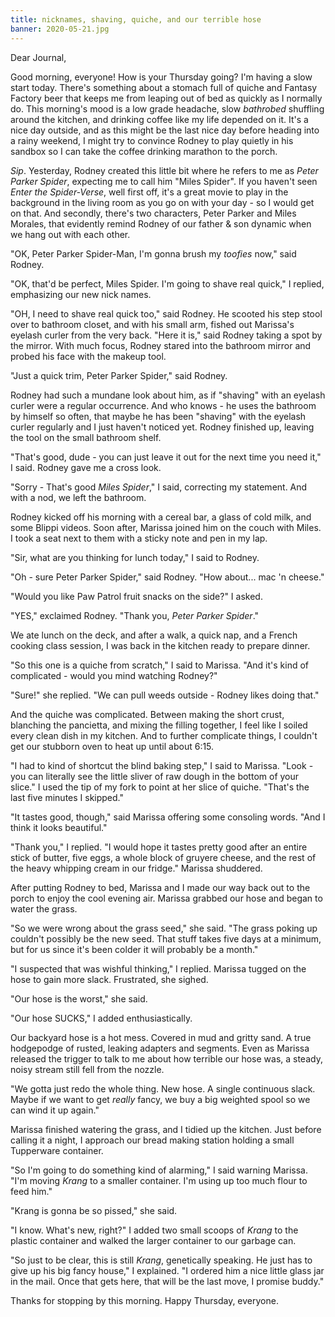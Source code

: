 ```yaml
---
title: nicknames, shaving, quiche, and our terrible hose
banner: 2020-05-21.jpg
---
```


Dear Journal,

Good morning, everyone!  How is your Thursday going?  I'm having a
slow start today.  There's something about a stomach full of quiche
and Fantasy Factory beer that keeps me from leaping out of bed as
quickly as I normally do.  This morning's mood is a low grade
headache, slow _bathrobed_ shuffling around the kitchen, and drinking
coffee like my life depended on it.  It's a nice day outside, and as
this might be the last nice day before heading into a rainy weekend, I
might try to convince Rodney to play quietly in his sandbox so I can
take the coffee drinking marathon to the porch.

_Sip_.  Yesterday, Rodney created this little bit where he refers to
me as _Peter Parker Spider_, expecting me to call him "Miles Spider".
If you haven't seen _Enter the Spider-Verse_, well first off, it's a
great movie to play in the background in the living room as you go on
with your day - so I would get on that.  And secondly, there's two
characters, Peter Parker and Miles Morales, that evidently remind
Rodney of our father & son dynamic when we hang out with each other.

"OK, Peter Parker Spider-Man, I'm gonna brush my _toofies_ now," said
Rodney.

"OK, that'd be perfect, Miles Spider.  I'm going to shave real quick,"
I replied, emphasizing our new nick names.

"OH, I need to shave real quick too," said Rodney.  He scooted his
step stool over to bathroom closet, and with his small arm, fished out
Marissa's eyelash curler from the very back.  "Here it is," said
Rodney taking a spot by the mirror.  With much focus, Rodney stared
into the bathroom mirror and probed his face with the makeup tool.

"Just a quick trim, Peter Parker Spider," said Rodney.

Rodney had such a mundane look about him, as if "shaving" with an
eyelash curler were a regular occurrence.  And who knows - he uses the
bathroom by himself so often, that maybe he has been "shaving" with
the eyelash curler regularly and I just haven't noticed yet.  Rodney
finished up, leaving the tool on the small bathroom shelf.

"That's good, dude - you can just leave it out for the next time you
need it," I said.  Rodney gave me a cross look.

"Sorry - That's good _Miles Spider_," I said, correcting my statement.
And with a nod, we left the bathroom.

Rodney kicked off his morning with a cereal bar, a glass of cold milk,
and some Blippi videos.  Soon after, Marissa joined him on the couch
with Miles.  I took a seat next to them with a sticky note and pen in
my lap.

"Sir, what are you thinking for lunch today," I said to Rodney.

"Oh - sure Peter Parker Spider," said Rodney.  "How about... mac 'n
cheese."

"Would you like Paw Patrol fruit snacks on the side?" I asked.

"YES," exclaimed Rodney.  "Thank you, _Peter Parker Spider_."

We ate lunch on the deck, and after a walk, a quick nap, and a French
cooking class session, I was back in the kitchen ready to prepare
dinner.

"So this one is a quiche from scratch," I said to Marissa.  "And it's
kind of complicated - would you mind watching Rodney?"

"Sure!" she replied.  "We can pull weeds outside - Rodney likes doing
that."

And the quiche was complicated.  Between making the short crust,
blanching the pancietta, and mixing the filling together, I feel like
I soiled every clean dish in my kitchen.  And to further complicate
things, I couldn't get our stubborn oven to heat up until about 6:15.

"I had to kind of shortcut the blind baking step," I said to Marissa.
"Look - you can literally see the little sliver of raw dough in the
bottom of your slice."  I used the tip of my fork to point at her
slice of quiche.  "That's the last five minutes I skipped."

"It tastes good, though," said Marissa offering some consoling words.
"And I think it looks beautiful."

"Thank you," I replied.  "I would hope it tastes pretty good after an
entire stick of butter, five eggs, a whole block of gruyere cheese,
and the rest of the heavy whipping cream in our fridge."  Marissa
shuddered.

After putting Rodney to bed, Marissa and I made our way back out to
the porch to enjoy the cool evening air.  Marissa grabbed our hose and
began to water the grass.

"So we were wrong about the grass seed," she said.  "The grass poking
up couldn't possibly be the new seed.  That stuff takes five days at a
minimum, but for us since it's been colder it will probably be a
month."

"I suspected that was wishful thinking," I replied.  Marissa tugged on
the hose to gain more slack.  Frustrated, she sighed.

"Our hose is the worst," she said.

"Our hose SUCKS," I added enthusiastically.

Our backyard hose is a hot mess.  Covered in mud and gritty sand.  A
true hodgepodge of rusted, leaking adapters and segments.  Even as
Marissa released the trigger to talk to me about how terrible our hose
was, a steady, noisy stream still fell from the nozzle.

"We gotta just redo the whole thing.  New hose.  A single continuous
slack.  Maybe if we want to get _really_ fancy, we buy a big weighted
spool so we can wind it up again."

Marissa finished watering the grass, and I tidied up the kitchen.
Just before calling it a night, I approach our bread making station
holding a small Tupperware container.

"So I'm going to do something kind of alarming," I said warning
Marissa.  "I'm moving _Krang_ to a smaller container.  I'm using up
too much flour to feed him."

"Krang is gonna be so pissed," she said.

"I know.  What's new, right?"  I added two small scoops of _Krang_ to
the plastic container and walked the larger container to our garbage
can.

"So just to be clear, this is still _Krang_, genetically speaking.  He
just has to give up his big fancy house," I explained.  "I ordered him
a nice little glass jar in the mail.  Once that gets here, that will
be the last move, I promise buddy."

Thanks for stopping by this morning.  Happy Thursday, everyone.
